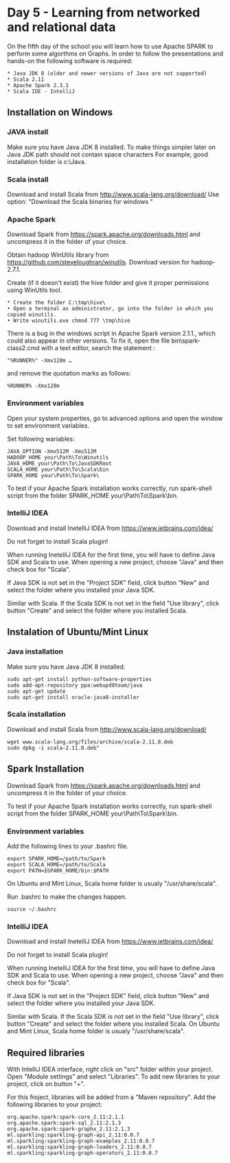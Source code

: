 # Day 5 - Learning from networked and relational data

On the fifth day of the school you will learn how to use Apache SPARK to perform some algorthms on Graphs. In order to follow the presentations and hands-on the following software is required:

	* Java JDK 8 (older and newer versions of Java are not supported)
	* Scala 2.11
	* Apache Spark 2.3.1
  	* Scala IDE - IntelliJ
  
  
## Installation on Windows
  
### JAVA install
Make sure you have Java JDK 8 installed. To make things simpler later on Java JDK path should not contain space characters
For example, good installation folder is c:\Java.
	
### Scala install
Download and install Scala from http://www.scala-lang.org/download/
Use option: "Download the Scala binaries for windows "
	
### Apache Spark
Download Spark from https://spark.apache.org/downloads.html and uncompress it in the folder of your choice.

Obtain hadoop WinUtils library from https://github.com/steveloughran/winutils. Download version for hadoop-2.7.1.

Create (if it doesn't exist) the hive folder and give it proper permissions using WinUtils tool.
	
	* Create the folder C:\tmp\hive\
	• Open a terminal as administrator, go into the folder in which you copied winutils.
	• Write winutils.exe chmod 777 \tmp\hive

There is a bug in the windows script in Apache Spark version 2.1.1., which could also appear in other versions. To fix it, open the file bin\spark-class2.cmd with a text editor, search the statement :

	"%RUNNER%" -Xmx128m …

and remove the quotation marks as follows:

	%RUNNER% -Xmx128m

### Environment variables
Open your system properties, go to advanced options and open the window to set environment variables.

Set following wariables:

	JAVA_OPTION -Xmx512M -Xms512M
	HADOOP_HOME your\Path\To\Winutils
	JAVA_HOME your\Path\To\JavaSDKRoot
	SCALA_HOME your\Path\To\Scala\bin
	SPARK_HOME your\Path\To\Spark\

To test if your Apache Spark installation works correctly, run spark-shell script from the folder SPARK_HOME your\Path\To\Spark\bin.

### IntelliJ IDEA
Download and install InetelliJ IDEA from https://www.jetbrains.com/idea/ 

Do not forget to install Scala plugin!

When running InetelliJ IDEA for the first time, you will have to define Java SDK and Scala to use. When opening a new project, choose "Java" and then check box for "Scala".

If Java SDK is not set in the "Project SDK" field, click button "New" and select the folder where you installed your Java SDK.

Similar with Scala. If the Scala SDK is not set in the field "Use library", click button "Create" and select the folder where you installed Scala.

## Instalation of Ubuntu/Mint Linux

### Java installation
Make sure you have Java JDK 8 installed.
	
	sudo apt-get install python-software-properties
	sudo add-apt-repository ppa:webupd8team/java
	sudo apt-get update
	sudo apt-get install oracle-java8-installer
	
### Scala installation
Download and install Scala from http://www.scala-lang.org/download/
	
	wget www.scala-lang.org/files/archive/scala-2.11.8.deb
	sudo dpkg -i scala-2.11.8.deb"
	
## Spark Installation
Download Spark from https://spark.apache.org/downloads.html and uncompress it in the folder of your choice.

To test if your Apache Spark installation works correctly, run spark-shell script from the folder SPARK_HOME your\Path\To\Spark\bin.

### Environment variables
Add the following lines to your .bashrc file.

	export SPARK_HOME=/path/to/Spark
	export SCALA_HOME=/path/to/Scala
	export PATH=$SPARK_HOME/bin:$PATH

On Ubuntu and Mint Linux, Scala home folder is usualy "/usr/share/scala".

Run .bashrc to make the changes happen.

	source ~/.bashrc
	
### IntelliJ IDEA
Download and install InetelliJ IDEA from https://www.jetbrains.com/idea/ 

Do not forget to install Scala plugin!

When running InetelliJ IDEA for the first time, you will have to define Java SDK and Scala to use. When opening a new project, choose "Java" and then check box for "Scala".

If Java SDK is not set in the "Project SDK" field, click button "New" and select the folder where you installed your Java SDK.

Similar with Scala. If the Scala SDK is not set in the field "Use library", click button "Create" and select the folder where you installed Scala. On Ubuntu and Mint Linux, Scala home folder is usualy "/usr/share/scala".


## Required libraries
With IntelliJ IDEA interface, right click on "src" folder within your project. Open "Module settings" and select "Libraries". To add new libraries to your project, click on button "+".

For this froject, libraries will be added from a "Maven repository". Add the following libraries to your project:

	org.apache.spark:spark-core_2.11:2.1.1
	org.apache.spark:spark-sql_2.11:2.1.3
	org.apache.spark:spark-graphx_2.11:2.1.3
	ml.sparkling:sparkling-graph-api_2.11:0.0.7
	ml.sparkling:sparkling-graph-examples_2.11:0.0.7
	ml.sparkling:sparkling-graph-loaders_2.11:0.0.7
	ml.sparkling:sparkling-graph-operators_2.11:0.0.7
